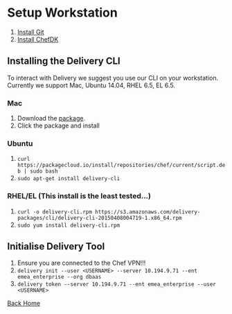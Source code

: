 # Setup Workstation

1. [Install Git](http://git-scm.com/book/en/v2/Getting-Started-Installing-Git)
2. [Install ChefDK](https://downloads.chef.io/chef-dk/)

## Installing the Delivery CLI

To interact with Delivery we suggest you use our CLI on your
workstation. Currently we support Mac, Ubuntu 14.04, RHEL 6.5, EL 6.5.

### Mac
1. Download the
   [package](https://s3.amazonaws.com/delivery-packages/cli/deliverycli-20150415170013-1.pkg).
2. Click the package and install

### Ubuntu

1. ```curl https://packagecloud.io/install/repositories/chef/current/script.deb | sudo bash```
2. ```sudo apt-get install delivery-cli```

### RHEL/EL (This install is the least tested...)

1. ```curl -o delivery-cli.rpm https://s3.amazonaws.com/delivery-packages/cli/delivery-cli-20150408004719-1.x86_64.rpm```
2. ```sudo yum install delivery-cli.rpm```

## Initialise Delivery Tool
1. Ensure you are connected to the Chef VPN!!!
2. ```delivery init --user <USERNAME> --server 10.194.9.71 --ent emea_enterprise --org dbaas```
3. ```delivery token --server 10.194.9.71 --ent emea_enterprise --user <USERNAME> ```

[Back Home](README.md)
